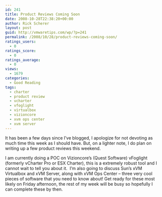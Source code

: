 ```yaml
---
id: 241
title: Product Reviews Coming Soon
date: 2008-10-28T22:38:20+00:00
author: Rick Scherer
layout: post
guid: http://vmwaretips.com/wp/?p=241
permalink: /2008/10/28/product-reviews-coming-soon/
ratings_users:
  - 0
ratings_score:
  - 0
ratings_average:
  - 0
views:
  - 1679
categories:
  - Good Reading
tags:
  - charter
  - product review
  - vcharter
  - vfoglight
  - virtualbox
  - vizioncore
  - xvm ops center
  - xvm server
---
```

It has been a few days since I&#8217;ve blogged, I apologize for not devoting as much time this week as I should have. But, on a lighter note, I do plan on writing up a few product reviews this weekend.

<!--more-->

I am currently doing a POC on Vizioncore&#8217;s (Quest Software) vFoglight (formerly vCharter Pro or ESX Charter), this is a extremely robust tool and I cannot wait to tell you about it.  I&#8217;m also going to discuss Sun&#8217;s xVM Virtualbox and xVM Server, along with xVM Ops Center &#8211; three very cool pieces of software that you need to know about! Get ready for these most likely on Friday afternoon, the rest of my week will be busy so hopefully I can complete these by then.